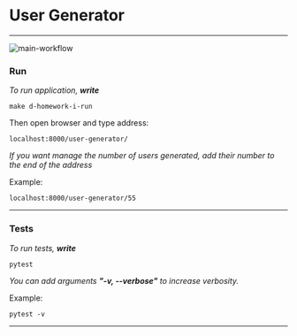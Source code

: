 # User Generator

---
![main-workflow](https://github.com/hillel-i-python-pro-i-2022-05-19/homework__sichkar_denis__django_project/actions/workflows/main-workflow.yml/badge.svg)

### Run

_To run application, **write**_

```
make d-homework-i-run
```

Then open browser and type address:

```
localhost:8000/user-generator/
```

_If you want manage the number of users generated,
add their number to the end of the address_

Example:

```
localhost:8000/user-generator/55
```
---

### Tests

_To run tests, **write**_
```
pytest
```
_You can add arguments **"-v, --verbose"** to increase verbosity._

Example:

```
pytest -v
```
---